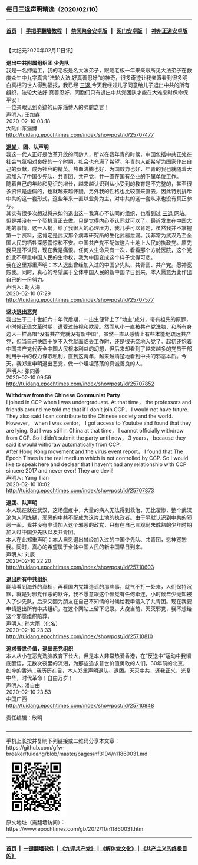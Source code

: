 ### 每日三退声明精选（2020/02/10）
------------------------

#### [首页](https://github.com/gfw-breaker/banned-news1/blob/master/README.md) &nbsp;&nbsp;|&nbsp;&nbsp; [手把手翻墙教程](https://github.com/gfw-breaker/guides/wiki) &nbsp;&nbsp;|&nbsp;&nbsp; [禁闻聚合安卓版](https://github.com/gfw-breaker/bn-android) &nbsp;&nbsp;|&nbsp;&nbsp; [网门安卓版](https://github.com/oGate2/oGate) &nbsp;&nbsp;|&nbsp;&nbsp; [神州正道安卓版](https://github.com/SzzdOgate/update) 



<div class="column" id="artbody" itemprop="articleBody">
 <!-- article content begin -->
 <p>
  【大纪元2020年02月11日讯】
 </p>
 <p>
  <strong>
   退出中共附属组织团 少先队
  </strong>
  <br/>
  我是一名押运工，我的老板是名大法弟子，跟随老板一年来亲眼所见大法弟子在救度众生中九字真言“法轮大法.好真善忍好”的神奇，很多奇迹让我亲眼看到很多明白真相的世人得到福报，我已经
  <a href="https://www.epochtimes.com/gb/tag/%E4%B8%89%E9%80%80.html">
   三退
  </a>
  今天我经过儿子同意给儿子退出中共的所有组织，法轮大法好.真善忍好，同胞们只有退出中共党团队才能在大难来时保命保平安！
  <br/>
  一位亲眼见到奇迹的山东淄博人的肺腑之言！
  <br/>
  声明人: 王加鑫
  <br/>
  2020-02-10 03:18
  <br/>
  大陆山东淄博
  <br/>
  <a href="http://tuidang.epochtimes.com/index/showpost/id/25707477">
   http://tuidang.epochtimes.com/index/showpost/id/25707477
  </a>
 </p>
 <p>
  <strong>
   <a href="https://www.epochtimes.com/gb/tag/%E9%80%80%E5%85%9A.html">
    退党
   </a>
   、团、队声明
  </strong>
  <br/>
  我这一代人正好是改革开放的同龄人，所以在我年青的时候，中国包括中共正处在社会气氛相对良好的一个时期，社会也充满了希望。年青的人都希望为国家作出自己的贡献，成为社会的精英。热血沸腾也好，为国效力也好，年青的我也就随着大流加入了中国少先队、共青团、共产党，并一直在国有企业的下属单位工作。
  <br/>
  随着自己的年龄和见识的增长，越来越认识到从小受到的教育是不完整的，甚至很多资讯是虚假的，也就越来越怀疑。另外我的性格也比较直来直去，因此特别排斥中共的这一套形式，这些年来一直以业务为主，对中共的这一套从来也没有真正参与。
  <br/>
  其实有很多次想过将来如何退出这一我真心不认同的组织，也看到过
  <a href="https://www.epochtimes.com/gb/tag/%E4%B8%89%E9%80%80.html">
   三退
  </a>
  网站。但是并没有一个契机真正去做。只是觉得内心不认同就可以了。最近发生在中国大地的事情，这一人祸，给了我很大的心理压力，我几乎可以肯定，虽然我并不掌握第一手资料，这肯定是武汉那个病毒研究所的生化武器泄漏。我非常为武汉乃至全国人民的牺牲深感震惊和不安。中国共产党不配做这片土地上人民的执政党。原先我只是不认同，现在我是痛恨。任何人生命只有一次，看看那个方舱医院，这个党如此不尊重中国人民的生命权，我为中国变成这个样子觉得可悲。
  <br/>
  我在这里郑重声明：本人退出曾经加入过的中国少先队、共青团、共产党。愿神宽恕我。同时，真心的希望属于全体中国人民的新中国早日到来，本人愿意为此作出自己的一份努力。
  <br/>
  声明人: 胡大海
  <br/>
  2020-02-10 07:29
  <br/>
  <a href="http://tuidang.epochtimes.com/index/showpost/id/25707577">
   http://tuidang.epochtimes.com/index/showpost/id/25707577
  </a>
 </p>
 <p>
  <strong>
   坚决退出恶党
  </strong>
  <br/>
  我出生于二十世纪六十年代后期，一出生便背上了“地主”成分，带有祖先的原罪，小时候正值文革时期，遭受过歧视和欺凌。然而从小一直被共产党洗脑，和所有身边人一样高唱“没有共产党就没有新中国”，虽然一直从感情上有些本能地疏远共产党，但当自己快四十岁不入党就面临丢工作时，还是很无奈地入党了。起初还抱着中国共产党代表全中国人民根本利益的幻想，但后来却看到了越来越多的党员干部利用手中的权力谋取私利，直到这两年，越来越清楚地看到中共的邪恶本质。今天，我郑重申明退出恶党，做一个坦坦荡荡的真诚善良的人。
  <br/>
  声明人: 张向善
  <br/>
  2020-02-10 09:59
  <br/>
  <a href="http://tuidang.epochtimes.com/index/showpost/id/25707852">
   http://tuidang.epochtimes.com/index/showpost/id/25707852
  </a>
 </p>
 <p>
  <strong>
   Withdraw from the Chinese Communist Party
  </strong>
  <br/>
  I joined in CCP when I was undergraduate. At that time， the professors and friends around me told me that if I don’t join CCP， I would not have future. They also said I can contribute to the Chinese society and the world. However， when I was senior， I got access to Youtube and found that they are lying. But I was still in China at that time， I cannot officially withdraw from CCP. So I didn’t submit the party until now， 3 years， because they said it would withdraw automatically from CCP.
  <br/>
  After Hong Kong movement and the virus event report， I found that The Epoch Times is the real medium which is not controlled by CCP. So I would like to speak here and declear that I haven’t had any relationship with CCP sincere 2017 and never ever! They are devil!
  <br/>
  声明人: Yang Tian
  <br/>
  2020-02-10 10:02
  <br/>
  <a href="http://tuidang.epochtimes.com/index/showpost/id/25707873">
   http://tuidang.epochtimes.com/index/showpost/id/25707873
  </a>
 </p>
 <p>
  <strong>
   退团、队声明
  </strong>
  <br/>
  本人现在就在武汉，这场瘟疫中，大量的病人无法得到救治，无比凄惨，整个武汉沦为人间炼狱，邪恶的中共不配成为这片土地的执政者。由于早就认识到中共的邪恶一面，我并没有申请加入这个邪恶的政党，只有在自己三观尚未成熟的少年时期加入过中国少先队以及共青团。
  <br/>
  本人在此郑重声明：本人自愿退出曾经加入过的中国少先队、共青团，愿神宽恕我。同时，真心的希望属于全体中国人民的新中国早日到来。
  <br/>
  声明人: 刘辰
  <br/>
  2020-02-10 22:20
  <br/>
  <a href="http://tuidang.epochtimes.com/index/showpost/id/25710603">
   http://tuidang.epochtimes.com/index/showpost/id/25710603
  </a>
 </p>
 <p>
  <strong>
   退出所有中共组织
  </strong>
  <br/>
  翻墙看到海外的真相，再看国内党媒造谣的那些事，就气不打一处来，人们保持沉默，就是对邪党作恶的默许，我不愿意跟这个邪党有任何牵连，小时候年少无知被入了少先队，后来又因为朋友在自己不知情的时候给我申请入了共青团。现在我要申请退出所有中共组织，在这个网站上留下记录。大疫当前，天灭邪党，我不想给这个邪恶组织陪葬。
  <br/>
  声明人: 孙大雨（化名）
  <br/>
  2020-02-10 23:33
  <br/>
  <a href="http://tuidang.epochtimes.com/index/showpost/id/25710810">
   http://tuidang.epochtimes.com/index/showpost/id/25710810
  </a>
 </p>
 <p>
  <strong>
   追求普世价值，退出恶党组织
  </strong>
  <br/>
  本人从小在恶党洗脑教育下长大，但是本人非常热爱香港，在“反送中”运动中我彻底醒悟，无数次夜里的流泪，为那些追求普世价值勇敢的人们，30年前的北京，如今的香港…我历历在目，本人郑重声明退队、退团。天灭中共，还我正义，光复中华，时代革命！自由万岁！
  <br/>
  声明人: 潘自由
  <br/>
  2020-02-10 23:53
  <br/>
  中国广西
  <br/>
  <a href="http://tuidang.epochtimes.com/index/showpost/id/25710848">
   http://tuidang.epochtimes.com/index/showpost/id/25710848
  </a>
 </p>
 <p>
  责任编辑：欣明
 </p>
 <!-- article content end -->
 <div id="below_article_ad">
  <div id="below_article_ad_inner">
  </div>
 </div>
</div>

<hr/>
手机上长按并复制下列链接或二维码分享本文章：<br/>
https://github.com/gfw-breaker/tuidang/blob/master/pages/nf3104/n11860031.md <br/>
<a href='https://github.com/gfw-breaker/tuidang/blob/master/pages/nf3104/n11860031.md'><img src='https://github.com/gfw-breaker/tuidang/blob/master/pages/nf3104/n11860031.md.png'/></a> <br/>
原文地址（需翻墙访问）：https://www.epochtimes.com/gb/20/2/11/n11860031.htm


------------------------
#### [首页](https://github.com/gfw-breaker/banned-news/blob/master/README.md) &nbsp;|&nbsp; [一键翻墙软件](https://github.com/gfw-breaker/nogfw/blob/master/README.md) &nbsp;| [《九评共产党》](https://github.com/gfw-breaker/9ping.md/blob/master/README.md#九评之一评共产党是什么) | [《解体党文化》](https://github.com/gfw-breaker/jtdwh.md/blob/master/README.md) | [《共产主义的终极目的》](https://github.com/gfw-breaker/gczydzjmd.md/blob/master/README.md)


<img src='http://gfw-breaker.win/tuidang/pages/nf3104/n11860031.md' width='0px' height='0px'/>